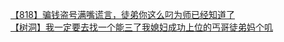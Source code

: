 [【818】骗钱盗号满嘴谎言，徒弟你这么叼为师已经知道了](http://tieba.baidu.com/p/3725788253?see_lz=1&pn=)   
[【树洞】我一定要去找一个能三了我媳妇成功上位的丐哥徒弟妈个叽](http://tieba.baidu.com/p/3724507798?see_lz=1&pn=)   
